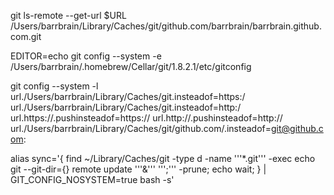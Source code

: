 git ls-remote --get-url $URL
/Users/barrbrain/Library/Caches/git/github.com/barrbrain/barrbrain.github.com.git

EDITOR=echo git config --system -e
/Users/barrbrain/.homebrew/Cellar/git/1.8.2.1/etc/gitconfig

git config --system -l
url./Users/barrbrain/Library/Caches/git.insteadof=https:/
url./Users/barrbrain/Library/Caches/git.insteadof=http:/
url.https://.pushinsteadof=https://
url.http://.pushinsteadof=http://
url./Users/barrbrain/Library/Caches/git/github.com/.insteadof=git@github.com:

alias sync='{ find ~/Library/Caches/git -type d -name '\''*.git'\'' -exec echo git --git-dir={} remote update '\''&'\'' '\'';'\'' -prune; echo wait; } | GIT_CONFIG_NOSYSTEM=true bash -s'


